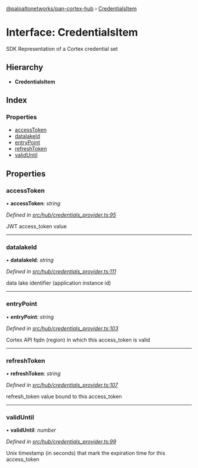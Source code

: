 [@paloaltonetworks/pan-cortex-hub](../README.md) › [CredentialsItem](credentialsitem.md)

# Interface: CredentialsItem

SDK Representation of a Cortex credential set

## Hierarchy

* **CredentialsItem**

## Index

### Properties

* [accessToken](credentialsitem.md#accesstoken)
* [datalakeId](credentialsitem.md#datalakeid)
* [entryPoint](credentialsitem.md#entrypoint)
* [refreshToken](credentialsitem.md#refreshtoken)
* [validUntil](credentialsitem.md#validuntil)

## Properties

###  accessToken

• **accessToken**: *string*

*Defined in [src/hub/credentials_provider.ts:95](https://github.com/xhoms/pan-cortex-hub-nodejs/blob/bb3819c/src/hub/credentials_provider.ts#L95)*

JWT access_token value

___

###  datalakeId

• **datalakeId**: *string*

*Defined in [src/hub/credentials_provider.ts:111](https://github.com/xhoms/pan-cortex-hub-nodejs/blob/bb3819c/src/hub/credentials_provider.ts#L111)*

data lake identifier (application instance id)

___

###  entryPoint

• **entryPoint**: *string*

*Defined in [src/hub/credentials_provider.ts:103](https://github.com/xhoms/pan-cortex-hub-nodejs/blob/bb3819c/src/hub/credentials_provider.ts#L103)*

Cortex API fqdn (region) in which this access_token is valid

___

###  refreshToken

• **refreshToken**: *string*

*Defined in [src/hub/credentials_provider.ts:107](https://github.com/xhoms/pan-cortex-hub-nodejs/blob/bb3819c/src/hub/credentials_provider.ts#L107)*

refresh_token value bound to this access_token

___

###  validUntil

• **validUntil**: *number*

*Defined in [src/hub/credentials_provider.ts:99](https://github.com/xhoms/pan-cortex-hub-nodejs/blob/bb3819c/src/hub/credentials_provider.ts#L99)*

Unix timestamp (in seconds) that mark the expiration time for this access_token
